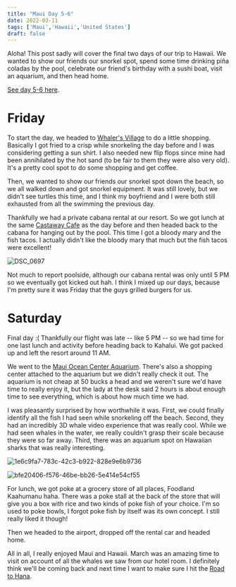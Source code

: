 ```yaml
---
title: "Maui Day 5-6"
date: 2022-03-11
tags: ['Maui','Hawaii','United States']
draft: false
---
```


Aloha! This post sadly will cover the final two days of our trip to Hawaii. We wanted to show our friends our snorkel spot, spend some time drinking piña coladas by the pool, celebrate our friend's birthday with a sushi boat, visit an aquarium, and then head home.

[See day 5-6 here](/trips/hawaii/maui_2022_day_5/).

Friday
===
To start the day, we headed to [Whaler's Village](https://www.whalersvillage.com/en.html) to do a little shopping. Basically I got fried to a crisp while snorkeling the day before and I was considering getting a sun shirt. I also needed new flip flops since mine had been annihilated by the hot sand (to be fair to them they were also very old). It's a pretty cool spot to do some shopping and get coffee.

Then, we wanted to show our friends our snorkel spot down the beach, so we all walked down and got snorkel equipment. It was still lovely, but we didn't see turtles this time, and I think my boyfriend and I were both still exhausted from all the swimming the previous day. 

Thankfully we had a private cabana rental at our resort. So we got lunch at the same [Castaway Cafe](https://www.cohnrestaurants.com/castawaycafe) as the day before and then headed back to the cabana for hanging out by the pool. This time I got a bloody mary and the fish tacos. I actually didn't like the bloody mary that much but the fish tacos were excellent!

![DSC_0697](/images/DSC_0697.png)

Not much to report poolside, although our cabana rental was only until 5 PM so we eventually got kicked out hah. I think I mixed up our days, because I'm pretty sure it was Friday that the guys grilled burgers for us.

Saturday
===
Final day :( Thankfully our flight was late -- like 5 PM -- so we had time for one last lunch and activity before heading back to Kahalui. We got packed up and left the resort around 11 AM.

We went to the [Maui Ocean Center Aquarium](https://mauioceancenter.com/). There's also a shopping center attached to the aquarium but we didn't really check it out. The aquarium is not cheap at 50 bucks a head and we weren't sure we'd have time to really enjoy it, but the lady at the desk said 2 hours is about enough time to see everything, which is about how much time we had. 

I was pleasantly surprised by how worthwhile it was. First, we could finally identify all the fish I had seen while snorkeling off the beach. Second, they had an incredibly 3D whale video experience that was really cool. While we had seen whales in the water, we really couldn't grasp their scale because they were so far away. Third, there was an aquarium spot on Hawaiian sharks that was really interesting.

![1e6c9fa7-783c-42c3-b922-828e9e6b9736](/images/1e6c9fa7-783c-42c3-b922-828e9e6b9736.png)

![bfe20406-f576-46be-bb26-5e414e54cf55](/images/bfe20406-f576-46be-bb26-5e414e54cf55.png)

For lunch, we got poke at a grocery store of all places, Foodland Kaahumanu haha. There was a poke stall at the back of the store that will give you a box with rice and two kinds of poke fish of your choice. I'm so used to poke bowls, I forgot poke fish by itself was its own concept. I still really liked it though!

Then we headed to the airport, dropped off the rental car and headed home. 

All in all, I really enjoyed Maui and Hawaii. March was an amazing time to visit on account of all the whales we saw from our hotel room. I definitely think we'll be coming back and next time I want to make sure I hit the [Road to Hana](https://www.hawaii-guide.com/maui/sights/road-to-hana).
